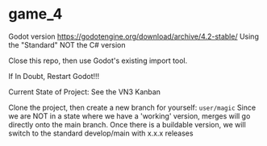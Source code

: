 # game_4

Godot version
https://godotengine.org/download/archive/4.2-stable/
Using the "Standard" NOT the C# version

Close this repo, then use Godot's existing import tool. 

If In Doubt, Restart Godot!!!

Current State of Project: 
See the VN3 Kanban

Clone the project, then create a new branch for yourself: `user/magic`
Since we are NOT in a state where we have a 'working' version, merges will go directly onto the main branch. 
Once there is a buildable version, we will switch to the standard develop/main with x.x.x releases
